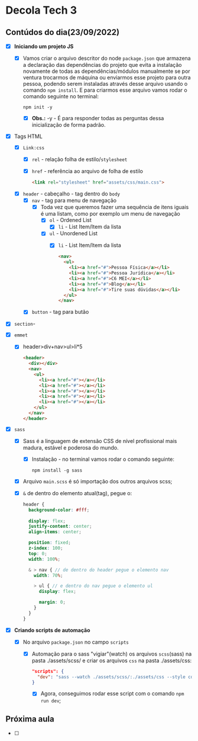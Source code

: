 # Decola Tech 3

## Contúdos do dia(23/09/2022)

- [x] **Iniciando um projeto JS**

  - [x] Vamos criar o arquivo descritor do node `package.json` que armazena a declaração das dependências do projeto que evita a instalação novamente de todas as dependências/módulos manualmente se por ventura trocarmos de máquina ou enviarmos esse projeto para outra pessoa, podendo serem instaladas através desse arquivo usando o comando `npm install`. E para criarmos esse arquivo vamos rodar o comando seguinte no terminal:

    ```
    npm init -y
    ```

    -[x] **Obs.:** -y - É para responder todas as perguntas dessa inicialização de forma padrão.

- [x] Tags HTML
  - [x] `Link:css`
    - [x] `rel` - relação folha de estilo/`stylesheet`
    - [x] `href` - referência ao arquivo de folha de estilo 
      
      ``` HTML
      <link rel="stylesheet" href="assets/css/main.css">
      ```
  
  - [x] `header` - cabeçalho - tag dentro do `body`
    - [x] `nav` - tag para menu de navegação
      - [x] Toda vez que queremos fazer uma sequência de itens iguais é uma listam, como por exemplo um menu de navegação
        - [x] `ol` - Ordened List
          - [x] `li` - List Item/Item da lista
        - [x] `ul` - Unordened List
          - [x] `li` - List Item/Item da lista

            ``` HTML
            <nav>
              <ul>
                <li><a href="#">Pessoa Física</a></li>
                <li><a href="#">Pessoa Jurídica</a></li>
                <li><a href="#">C6 MEI</a></li>
                <li><a href="#">Blog</a></li>
                <li><a href="#">Tire suas dúvidas</a></li>
              </ul>
            </nav>
            ```

    - [x] `button` - tag para butão 

- [x] `section`- 

- [x] `emmet`
  - [x] header>div+nav>ul>li*5

    ``` HTML
    <header>
      <div></div>
      <nav>
        <ul>
          <li><a href="#"></a></li>
          <li><a href="#"></a></li>
          <li><a href="#"></a></li>
          <li><a href="#"></a></li>
          <li><a href="#"></a></li>
        </ul>
      </nav>
    </header>
    ```

- [x] `sass`
  - [x] Sass é a linguagem de extensão CSS de nível profissional mais madura, estável e poderosa  do mundo.
    - [x] Instalação - no terminal vamos rodar o comando seguinte: 
    
      ```
      npm install -g sass
      ```
  - [x] Arquivo `main.scss` é só importação dos outros arquivos scss;

  - [x] `&` de dentro do elemento atual(tag), pegue o:
    
    ``` SCSS
    header {
      background-color: #fff;
      
      display: flex;
      justify-content: center;
      align-items: center;

      position: fixed;
      z-index: 100; 
      top: 0;
      width: 100%; 

      & > nav { // de dentro do header pegue o elemento nav
        width: 70%;

        > ul { // e dentro do nav pegue o elemento ul
          display: flex;

          margin: 0;
        }
      }
    }
    ``` 

- [x] **Criando scripts de automação**
  - [x] No arquivo `package.json` no campo `scripts`
    - [x] Automação para o sass "vigiar"(watch) os arquivos `scss`(sass) na pasta ./assets/scss/ e criar os arquivos `css` na pasta ./assets/css:
      
      ``` JSON
      "scripts": {
        "dev": "sass --watch ./assets/scss/:./assets/css --style compressed --no-source-map"
      }
      ```
    
      - [x] Agora, conseguimos rodar esse script com o comando `npm run dev`;

## Próxima aula

- [ ] 
